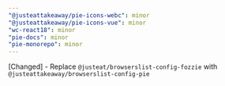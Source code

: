 ```yaml
---
"@justeattakeaway/pie-icons-webc": minor
"@justeattakeaway/pie-icons-vue": minor
"wc-react18": minor
"pie-docs": minor
"pie-monorepo": minor
---
```


[Changed] - Replace `@justeat/browserslist-config-fozzie` with `@justeattakeaway/browserslist-config-pie`
